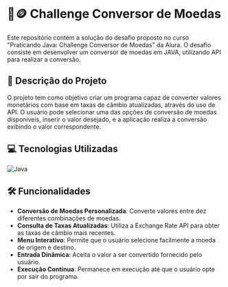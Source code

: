 # 💱🪙 Challenge Conversor de Moedas
Este repositório contém a solução do desafio proposto no curso "Praticando Java: Challenge Conversor de Moedas" da Alura. O desafio consiste em desenvolver um conversor de moedas em JAVA, utilizando API para realizar a conversão.

## 📝 Descrição do Projeto
O projeto tem como objetivo criar um programa capaz de converter valores monetários com base em taxas de câmbio atualizadas, através do uso de API. O usuário pode selecionar uma das opções de conversão de moedas disponíveis, inserir o valor desejado, e a aplicação realiza a conversão exibindo o valor correspondente.

## 💻 Tecnologias Utilizadas
![Java](https://img.shields.io/badge/java-%23ED8B00.svg?style=for-the-badge&logo=openjdk&logoColor=white)

## 🛠️ Funcionalidades
- **Conversão de Moedas Personalizada**: Converte valores entre dez diferentes combinações de moedas.
- **Consulta de Taxas Atualizadas**: Utiliza a Exchange Rate API para obter as taxas de câmbio mais recentes.
- **Menu Interativo**: Permite que o usuário selecione facilmente a moeda de origem e destino.
- **Entrada Dinâmica**: Aceita o valor a ser convertido fornecido pelo usuário.
- **Execução Contínua**: Permanece em execução até que o usuário opte por sair do programa.
